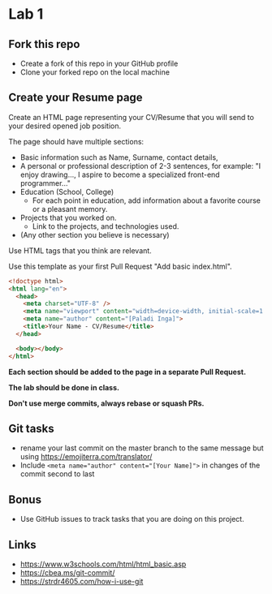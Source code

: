 # Lab 1

## Fork this repo

- Create a fork of this repo in your GitHub profile
- Clone your forked repo on the local machine

## Create your Resume page

Create an HTML page representing your CV/Resume that you will send to your desired opened job position.

The page should have multiple sections:

- Basic information such as Name, Surname, contact details,
- A personal or professional description of 2-3 sentences, for example: "I enjoy drawing..., I aspire to become a specialized front-end programmer..."
- Education (School, College)
  - For each point in education, add information about a favorite course or a pleasant memory.
- Projects that you worked on.
  - Link to the projects, and technologies used.
- (Any other section you believe is necessary)

Use HTML tags that you think are relevant.

Use this template as your first Pull Request "Add basic index.html".

```html
<!doctype html>
<html lang="en">
  <head>
    <meta charset="UTF-8" />
    <meta name="viewport" content="width=device-width, initial-scale=1.0" />
    <meta name="author" content="[Paladi Inga]">
    <title>Your Name - CV/Resume</title>
  </head>

  <body></body>
</html>
```

**Each section should be added to the page in a separate Pull Request.**

**The lab should be done in class.**

**Don't use merge commits, always rebase or squash PRs.**

## Git tasks

- rename your last commit on the master branch to the same message but using https://emojiterra.com/translator/
- Include `<meta name="author" content="[Your Name]">` in changes of the commit second to last

## Bonus

- Use GitHub issues to track tasks that you are doing on this project.

## Links

- https://www.w3schools.com/html/html_basic.asp
- https://cbea.ms/git-commit/
- https://strdr4605.com/how-i-use-git

